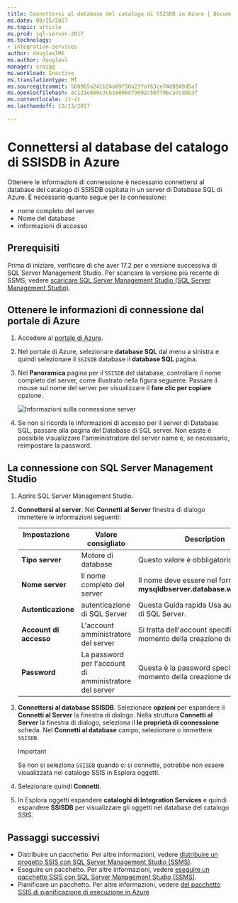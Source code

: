 ```yaml
---
title: Connettersi al database del catalogo di SSISDB in Azure | Documenti Microsoft
ms.date: 09/25/2017
ms.topic: article
ms.prod: sql-server-2017
ms.technology:
- integration-services
author: douglaslMS
ms.author: douglasl
manager: craigg
ms.workload: Inactive
ms.translationtype: MT
ms.sourcegitcommit: 560965a241b24a09f50a23faf63ce74d0049d5a7
ms.openlocfilehash: ac121e600c3c616006d79892c50f796ca7cd6b3f
ms.contentlocale: it-it
ms.lasthandoff: 10/13/2017

---
```

# <a name="connect-to-the-ssisdb-catalog-database-on-azure"></a>Connettersi al database del catalogo di SSISDB in Azure

Ottenere le informazioni di connessione è necessario connettersi al database del catalogo di SSISDB ospitata in un server di Database SQL di Azure. È necessario quanto segue per la connessione:
- nome completo del server
- Nome del database
- informazioni di accesso 

## <a name="prerequisites"></a>Prerequisiti
Prima di iniziare, verificare di che aver 17.2 per o versione successiva di SQL Server Management Studio. Per scaricare la versione più recente di SSMS, vedere [scaricare SQL Server Management Studio (SQL Server Management Studio)](https://docs.microsoft.com/sql/ssms/download-sql-server-management-studio-ssms).

## <a name="get-the-connection-info-from-the-azure-portal"></a>Ottenere le informazioni di connessione dal portale di Azure
1. Accedere al [portale di Azure](https://portal.azure.com/).
2. Nel portale di Azure, selezionare **database SQL** dal menu a sinistra e quindi selezionare il `SSISDB` database il **database SQL** pagina. 
3. Nel **Panoramica** pagina per il `SSISDB` del database, controllare il nome completo del server, come illustrato nella figura seguente. Passare il mouse sul nome del server per visualizzare il **fare clic per copiare** opzione.

    ![Informazioni sulla connessione server](media/ssis-azure-connect-to-catalog-database/server-name.png) 

4. Se non si ricorda le informazioni di accesso per il server di Database SQL, passare alla pagina del Database di SQL server. Non esiste è possibile visualizzare l'amministratore del server name e, se necessario, reimpostare la password.

## <a name="connect-with-ssms"></a>La connessione con SQL Server Management Studio
1. Aprire SQL Server Management Studio.

2. **Connettersi al server**. Nel **Connetti al Server** finestra di dialogo immettere le informazioni seguenti:

   | Impostazione       | Valore consigliato | Description | 
   | ------------ | ------------------ | ------------------------------------------------- | 
   | **Tipo server** | Motore di database | Questo valore è obbligatorio. |
   | **Nome server** | Il nome completo del server | Il nome deve essere nel formato: **mysqldbserver.database.windows.net**. |
   | **Autenticazione** | autenticazione di SQL Server | Questa Guida rapida Usa autenticazione di SQL Server. |
   | **Account di accesso** | L'account amministratore del server | Si tratta dell'account specificato al momento della creazione del server. |
   | **Password** | La password per l'account di amministratore del server | Questa è la password specificata al momento della creazione del server. |

3. **Connettersi al database SSISDB**. Selezionare **opzioni** per espandere il **Connetti al Server** la finestra di dialogo. Nella struttura **Connetti al Server** la finestra di dialogo, seleziona il **le proprietà di connessione** scheda. Nel **Connetti al database** campo, selezionare o immettere `SSISDB`.

    > [!IMPORTANT]
    > Se non si seleziona `SSISDB` quando ci si connette, potrebbe non essere visualizzata nel catalogo SSIS in Esplora oggetti.

4. Selezionare quindi **Connetti**.

5. In Esplora oggetti espandere **cataloghi di Integration Services** e quindi espandere **SSISDB** per visualizzare gli oggetti nel database del catalogo SSIS.

## <a name="next-steps"></a>Passaggi successivi
- Distribuire un pacchetto. Per altre informazioni, vedere [distribuire un progetto SSIS con SQL Server Management Studio (SSMS)](../ssis-quickstart-deploy-ssms.md).
- Eseguire un pacchetto. Per altre informazioni, vedere [eseguire un pacchetto SSIS con SQL Server Management Studio (SSMS)](../ssis-quickstart-run-ssms.md).
- Pianificare un pacchetto. Per altre informazioni, vedere [del pacchetto SSIS di pianificazione di esecuzione in Azure](ssis-azure-schedule-packages.md)

